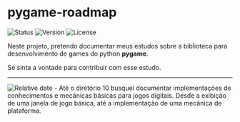 # pygame-roadmap
![Status](https://img.shields.io/badge/Status-Em%20Desenvolvimento-yellow)
![Version](https://img.shields.io/badge/Version-1.0.0-blue)
![License](https://img.shields.io/badge/License-MIT-green)

Neste projeto, pretendo documentar meus estudos sobre a biblioteca para desenvolvimento de games do python **pygame**.

Se sinta a vontade para contribuir com esse estudo.

_____________________________________________________________
![Relative date](https://img.shields.io/date/1742860800) - Até o diretório 10 busquei documentar implementações de conhecimentos e mecânicas básicas para jogos digitais. Desde a exibição de uma janela de jogo básica, até a implementação de uma mecânica de plataforma.


